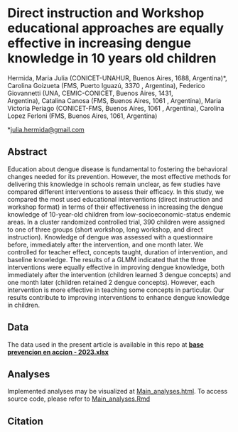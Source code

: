 # **Direct instruction and Workshop educational approaches are equally effective in increasing dengue knowledge in 10 years old children**

Hermida, Maria Julia (CONICET-UNAHUR, Buenos Aires, 1688, Argentina)\*, Carolina Goizueta (FMS, Puerto Iguazú, 3370 , Argentina), Federico Giovannetti (UNA, CEMIC-CONICET, Buenos Aires, 1431, Argentina), Catalina Canosa (FMS, Buenos Aires, 1061 , Argentina), Maria Victoria Periago (CONICET-FMS, Buenos Aires, 1061 , Argentina), Carolina Lopez Ferloni (FMS, Buenos Aires, 1061, Argentina)

\*julia.hermida@gmail.com

## Abstract

Education about dengue disease is fundamental to fostering the behavioral changes needed for its prevention. However, the most effective methods for delivering this knowledge in schools remain unclear, as few studies have compared different interventions to assess their efficacy. In this study, we compared the most used educational interventions (direct instruction and workshop format) in terms of their effectiveness in increasing the dengue knowledge of 10-year-old children from low-socioeconomic-status endemic areas. In a cluster randomized controlled trial, 390 children were assigned to one of three groups (short workshop, long workshop, and direct instruction). Knowledge of dengue was assessed with a questionnaire before, immediately after the intervention, and one month later. We controlled for teacher effect, concepts taught, duration of intervention, and baseline knowledge. The results of a GLMM indicated that the three interventions were equally effective in improving dengue knowledge, both immediately after the intervention (children learned 3 dengue concepts) and one month later (children retained 2 dengue concepts). However, each intervention is more effective in teaching some concepts in particular. Our results contribute to improving interventions to enhance dengue knowledge in children.

## Data

The data used in the present article is available in this repo at [**base prevencion en accion - 2023.xlsx**](https://github.com/FedeGiovannetti/Hermida-et-al-2025/blob/master/base%20prevencion%20en%20accion%20-%202023.xlsx)

## Analyses

Implemented analyses may be visualized at [Main_analyses.html](https://htmlpreview.github.io/?https://github.com/FedeGiovannetti/Hermida-et-al-2025/blob/master/Main_analyses.html). To access source code, please refer to [Main_analyses.Rmd](https://github.com/FedeGiovannetti/Hermida-et-al-2025/blob/master/Main_analyses.Rmd)

## Citation
